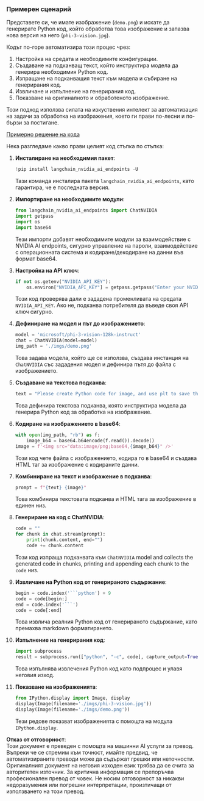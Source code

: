 ### Примерен сценарий

Представете си, че имате изображение (`demo.png`) и искате да генерирате Python код, който обработва това изображение и запазва нова версия на него (`phi-3-vision.jpg`).

Кодът по-горе автоматизира този процес чрез:

1. Настройка на средата и необходимите конфигурации.
2. Създаване на подканващ текст, който инструктира модела да генерира необходимия Python код.
3. Изпращане на подканващия текст към модела и събиране на генерирания код.
4. Извличане и изпълнение на генерирания код.
5. Показване на оригиналното и обработеното изображение.

Този подход използва силата на изкуствения интелект за автоматизация на задачи за обработка на изображения, което ги прави по-лесни и по-бързи за постигане.

[Примерно решение на кода](../../../../../../code/06.E2E/E2E_Nvidia_NIM_Phi3_Vision.ipynb)

Нека разгледаме какво прави целият код стъпка по стъпка:

1. **Инсталиране на необходимия пакет**:
    ```python
    !pip install langchain_nvidia_ai_endpoints -U
    ```
    Тази команда инсталира пакета `langchain_nvidia_ai_endpoints`, като гарантира, че е последната версия.

2. **Импортиране на необходимите модули**:
    ```python
    from langchain_nvidia_ai_endpoints import ChatNVIDIA
    import getpass
    import os
    import base64
    ```
    Тези импорти добавят необходимите модули за взаимодействие с NVIDIA AI endpoints, сигурно управление на пароли, взаимодействие с операционната система и кодиране/декодиране на данни във формат base64.

3. **Настройка на API ключ**:
    ```python
    if not os.getenv("NVIDIA_API_KEY"):
        os.environ["NVIDIA_API_KEY"] = getpass.getpass("Enter your NVIDIA API key: ")
    ```
    Този код проверява дали е зададена променливата на средата `NVIDIA_API_KEY`. Ако не, подканва потребителя да въведе своя API ключ сигурно.

4. **Дефиниране на модел и път до изображението**:
    ```python
    model = 'microsoft/phi-3-vision-128k-instruct'
    chat = ChatNVIDIA(model=model)
    img_path = './imgs/demo.png'
    ```
    Това задава модела, който ще се използва, създава инстанция на `ChatNVIDIA` със зададения модел и дефинира пътя до файла с изображението.

5. **Създаване на текстова подканва**:
    ```python
    text = "Please create Python code for image, and use plt to save the new picture under imgs/ and name it phi-3-vision.jpg."
    ```
    Това дефинира текстова подканва, която инструктира модела да генерира Python код за обработка на изображение.

6. **Кодиране на изображението в base64**:
    ```python
    with open(img_path, "rb") as f:
        image_b64 = base64.b64encode(f.read()).decode()
    image = f'<img src="data:image/png;base64,{image_b64}" />'
    ```
    Този код чете файла с изображението, кодира го в base64 и създава HTML таг за изображение с кодираните данни.

7. **Комбиниране на текст и изображение в подканва**:
    ```python
    prompt = f"{text} {image}"
    ```
    Това комбинира текстовата подканва и HTML тага за изображение в единен низ.

8. **Генериране на код с ChatNVIDIA**:
    ```python
    code = ""
    for chunk in chat.stream(prompt):
        print(chunk.content, end="")
        code += chunk.content
    ```
    Този код изпраща подканвата към `ChatNVIDIA` model and collects the generated code in chunks, printing and appending each chunk to the `code` низ.

9. **Извличане на Python код от генерираното съдържание**:
    ```python
    begin = code.index('```python') + 9
    code = code[begin:]
    end = code.index('```')
    code = code[:end]
    ```
    Това извлича реалния Python код от генерираното съдържание, като премахва markdown форматирането.

10. **Изпълнение на генерирания код**:
    ```python
    import subprocess
    result = subprocess.run(["python", "-c", code], capture_output=True)
    ```
    Това изпълнява извлечения Python код като подпроцес и улавя неговия изход.

11. **Показване на изображенията**:
    ```python
    from IPython.display import Image, display
    display(Image(filename='./imgs/phi-3-vision.jpg'))
    display(Image(filename='./imgs/demo.png'))
    ```
    Тези редове показват изображенията с помощта на модула `IPython.display`.

**Отказ от отговорност**:  
Този документ е преведен с помощта на машинни AI услуги за превод. Въпреки че се стремим към точност, имайте предвид, че автоматизираните преводи може да съдържат грешки или неточности. Оригиналният документ на неговия изходен език трябва да се счита за авторитетен източник. За критична информация се препоръчва професионален превод от човек. Не носим отговорност за никакви недоразумения или погрешни интерпретации, произтичащи от използването на този превод.